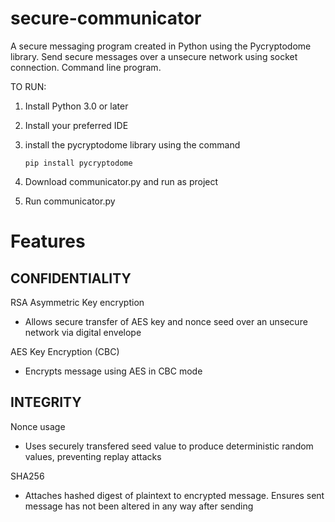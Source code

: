# secure-communicator
A secure messaging program created in Python using the Pycryptodome library.
Send secure messages over a unsecure network using socket connection.
Command line program.

TO RUN:
1. Install Python 3.0 or later
2. Install your preferred IDE
3. install the pycryptodome library using the command

       pip install pycryptodome

4. Download communicator.py and run as project
6. Run communicator.py





# Features
## CONFIDENTIALITY
RSA Asymmetric Key encryption
- Allows secure transfer of AES key and nonce seed over an unsecure network via digital envelope

AES Key Encryption (CBC)
- Encrypts message using AES in CBC mode

## INTEGRITY

Nonce usage
- Uses securely transfered seed value to produce deterministic random values, preventing replay attacks

SHA256
- Attaches hashed digest of plaintext to encrypted message. Ensures sent message has not been altered in any way after sending
